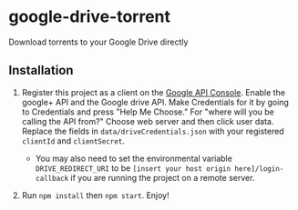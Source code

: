 # google-drive-torrent

Download torrents to your Google Drive directly

## Installation

1. Register this project as a client on the [Google API Console](http://console.developers.google.com). Enable the google+ API and the Google drive API. Make Credentials for it by going to Credentials and press "Help Me Choose." For "where will you be calling the API from?" Choose web server and then click user data.
   Replace the fields in `data/driveCredentials.json` with your registered `clientId` and `clientSecret`.  

   * You may also need to set the environmental variable `DRIVE_REDIRECT_URI` to be `[insert your host origin here]/login-callback` if you are running the project on a remote server.

2. Run `npm install` then `npm start`. Enjoy!
